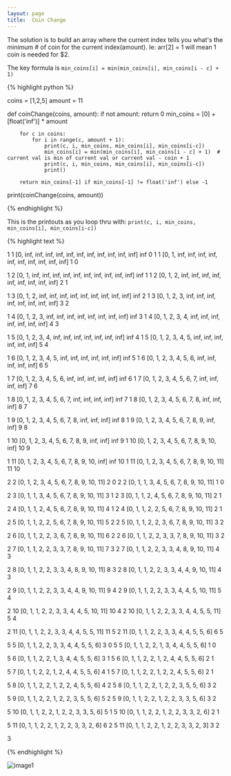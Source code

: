 ```yaml
---
layout: page
title:  Coin Change
---
```



The solution is to build an array where the current index tells you what's the minimum # of coin for the current index(amount).
Ie: arr[2] = 1 will mean 1 coin is needed for $2.

The key formula is ```min_coins[i] = min(min_coins[i], min_coins[i - c] + 1)```


{% highlight python %}

coins = [1,2,5]
amount = 11


def coinChange(coins, amount):
        if not amount: return 0
        min_coins = [0] + [float('inf')] * amount

        for c in coins:
            for i in range(c, amount + 1):
                print(c, i, min_coins, min_coins[i], min_coins[i-c])
                min_coins[i] = min(min_coins[i], min_coins[i - c] + 1)  # current val is min of current val or current val - coin + 1
                print(c, i, min_coins, min_coins[i], min_coins[i-c])
                print()

        return min_coins[-1] if min_coins[-1] != float('inf') else -1




print(coinChange(coins, amount))

{% endhighlight %}


This is the printouts as you loop thru with:
```print(c, i, min_coins, min_coins[i], min_coins[i-c])```

{% highlight text %}

1 1 [0, inf, inf, inf, inf, inf, inf, inf, inf, inf, inf, inf] inf 0
1 1 [0, 1, inf, inf, inf, inf, inf, inf, inf, inf, inf, inf] 1 0

1 2 [0, 1, inf, inf, inf, inf, inf, inf, inf, inf, inf, inf] inf 1
1 2 [0, 1, 2, inf, inf, inf, inf, inf, inf, inf, inf, inf] 2 1

1 3 [0, 1, 2, inf, inf, inf, inf, inf, inf, inf, inf, inf] inf 2
1 3 [0, 1, 2, 3, inf, inf, inf, inf, inf, inf, inf, inf] 3 2

1 4 [0, 1, 2, 3, inf, inf, inf, inf, inf, inf, inf, inf] inf 3
1 4 [0, 1, 2, 3, 4, inf, inf, inf, inf, inf, inf, inf] 4 3

1 5 [0, 1, 2, 3, 4, inf, inf, inf, inf, inf, inf, inf] inf 4
1 5 [0, 1, 2, 3, 4, 5, inf, inf, inf, inf, inf, inf] 5 4

1 6 [0, 1, 2, 3, 4, 5, inf, inf, inf, inf, inf, inf] inf 5
1 6 [0, 1, 2, 3, 4, 5, 6, inf, inf, inf, inf, inf] 6 5

1 7 [0, 1, 2, 3, 4, 5, 6, inf, inf, inf, inf, inf] inf 6
1 7 [0, 1, 2, 3, 4, 5, 6, 7, inf, inf, inf, inf] 7 6

1 8 [0, 1, 2, 3, 4, 5, 6, 7, inf, inf, inf, inf] inf 7
1 8 [0, 1, 2, 3, 4, 5, 6, 7, 8, inf, inf, inf] 8 7

1 9 [0, 1, 2, 3, 4, 5, 6, 7, 8, inf, inf, inf] inf 8
1 9 [0, 1, 2, 3, 4, 5, 6, 7, 8, 9, inf, inf] 9 8

1 10 [0, 1, 2, 3, 4, 5, 6, 7, 8, 9, inf, inf] inf 9
1 10 [0, 1, 2, 3, 4, 5, 6, 7, 8, 9, 10, inf] 10 9

1 11 [0, 1, 2, 3, 4, 5, 6, 7, 8, 9, 10, inf] inf 10
1 11 [0, 1, 2, 3, 4, 5, 6, 7, 8, 9, 10, 11] 11 10

2 2 [0, 1, 2, 3, 4, 5, 6, 7, 8, 9, 10, 11] 2 0
2 2 [0, 1, 1, 3, 4, 5, 6, 7, 8, 9, 10, 11] 1 0

2 3 [0, 1, 1, 3, 4, 5, 6, 7, 8, 9, 10, 11] 3 1
2 3 [0, 1, 1, 2, 4, 5, 6, 7, 8, 9, 10, 11] 2 1

2 4 [0, 1, 1, 2, 4, 5, 6, 7, 8, 9, 10, 11] 4 1
2 4 [0, 1, 1, 2, 2, 5, 6, 7, 8, 9, 10, 11] 2 1

2 5 [0, 1, 1, 2, 2, 5, 6, 7, 8, 9, 10, 11] 5 2
2 5 [0, 1, 1, 2, 2, 3, 6, 7, 8, 9, 10, 11] 3 2

2 6 [0, 1, 1, 2, 2, 3, 6, 7, 8, 9, 10, 11] 6 2
2 6 [0, 1, 1, 2, 2, 3, 3, 7, 8, 9, 10, 11] 3 2

2 7 [0, 1, 1, 2, 2, 3, 3, 7, 8, 9, 10, 11] 7 3
2 7 [0, 1, 1, 2, 2, 3, 3, 4, 8, 9, 10, 11] 4 3

2 8 [0, 1, 1, 2, 2, 3, 3, 4, 8, 9, 10, 11] 8 3
2 8 [0, 1, 1, 2, 2, 3, 3, 4, 4, 9, 10, 11] 4 3

2 9 [0, 1, 1, 2, 2, 3, 3, 4, 4, 9, 10, 11] 9 4
2 9 [0, 1, 1, 2, 2, 3, 3, 4, 4, 5, 10, 11] 5 4

2 10 [0, 1, 1, 2, 2, 3, 3, 4, 4, 5, 10, 11] 10 4
2 10 [0, 1, 1, 2, 2, 3, 3, 4, 4, 5, 5, 11] 5 4

2 11 [0, 1, 1, 2, 2, 3, 3, 4, 4, 5, 5, 11] 11 5
2 11 [0, 1, 1, 2, 2, 3, 3, 4, 4, 5, 5, 6] 6 5

5 5 [0, 1, 1, 2, 2, 3, 3, 4, 4, 5, 5, 6] 3 0
5 5 [0, 1, 1, 2, 2, 1, 3, 4, 4, 5, 5, 6] 1 0

5 6 [0, 1, 1, 2, 2, 1, 3, 4, 4, 5, 5, 6] 3 1
5 6 [0, 1, 1, 2, 2, 1, 2, 4, 4, 5, 5, 6] 2 1

5 7 [0, 1, 1, 2, 2, 1, 2, 4, 4, 5, 5, 6] 4 1
5 7 [0, 1, 1, 2, 2, 1, 2, 2, 4, 5, 5, 6] 2 1

5 8 [0, 1, 1, 2, 2, 1, 2, 2, 4, 5, 5, 6] 4 2
5 8 [0, 1, 1, 2, 2, 1, 2, 2, 3, 5, 5, 6] 3 2

5 9 [0, 1, 1, 2, 2, 1, 2, 2, 3, 5, 5, 6] 5 2
5 9 [0, 1, 1, 2, 2, 1, 2, 2, 3, 3, 5, 6] 3 2

5 10 [0, 1, 1, 2, 2, 1, 2, 2, 3, 3, 5, 6] 5 1
5 10 [0, 1, 1, 2, 2, 1, 2, 2, 3, 3, 2, 6] 2 1

5 11 [0, 1, 1, 2, 2, 1, 2, 2, 3, 3, 2, 6] 6 2
5 11 [0, 1, 1, 2, 2, 1, 2, 2, 3, 3, 2, 3] 3 2

3


{% endhighlight %}

![image1]()